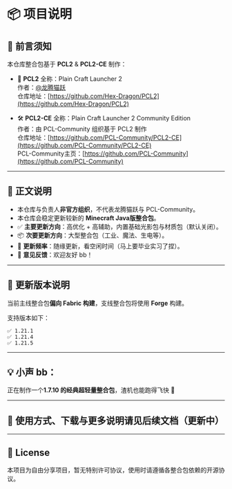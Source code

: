 
# 📦 项目说明

## 📝 前言须知

本仓库整合包基于 **PCL2** & **PCL2-CE** 制作：

- 🧩 **PCL2** 全称：Plain Craft Launcher 2  
  作者：[@龙腾猫跃](https://github.com/LTCatt)  
  仓库地址：[https://github.com/Hex-Dragon/PCL2](https://github.com/Hex-Dragon/PCL2)

- 🛠️ **PCL2-CE** 全称：Plain Craft Launcher 2 Community Edition  
  作者：由 PCL-Community 组织基于 PCL2 制作  
  仓库地址：[https://github.com/PCL-Community/PCL2-CE](https://github.com/PCL-Community/PCL2-CE)  
  PCL-Community主页：[https://github.com/PCL-Community](https://github.com/PCL-Community)

---

## 📖 正文说明

- 本仓库与负责人**非官方组织**，不代表龙腾猫跃与 PCL-Community。
- 本仓库会稳定更新较新的 **Minecraft Java版整合包**。
- ✅ **主要更新方向**：高优化 + 高辅助，内置基础光影包与材质包（默认关闭）。
- 📦 **次要更新方向**：大型整合包（工业、魔法、生电等）。
- 📅 **更新频率**：随缘更新，看空闲时间（马上要毕业实习了捏）。
- 💬 **意见反馈**：欢迎友好 bb！

---

## 🔧 更新版本说明

当前主线整合包**偏向 Fabric 构建**，支线整合包将使用 **Forge** 构建。

支持版本如下：

```
✅ 1.21.1  
✅ 1.21.4  
✅ 1.21.5  
```

---

## 💡 小声 bb：

正在制作一个**1.7.10 的经典超轻量整合包**，渣机也能跑得飞快 🚀

---

## 🧾 使用方式、下载与更多说明请见后续文档（更新中）

---

## 📜 License

本项目为自由分享项目，暂无特别许可协议，使用时请遵循各整合包依赖的开源协议。
